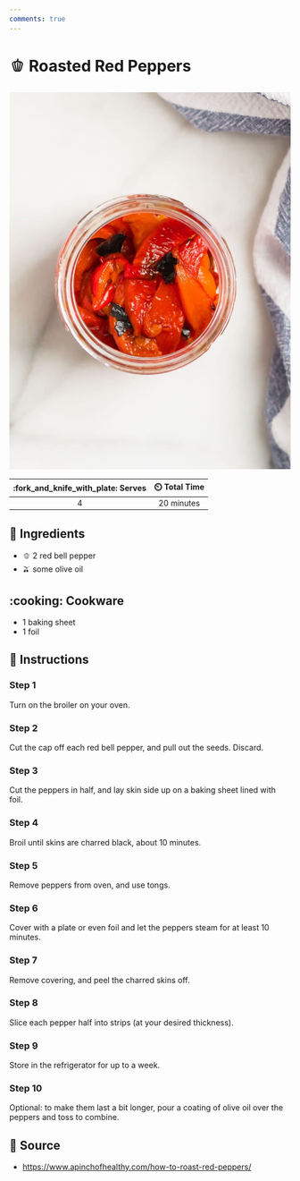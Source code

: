 ```yaml
---
comments: true
---
```

# :bell_pepper: Roasted Red Peppers

![Roasted Red Peppers](../assets/images/roasted-red-peppers.jpg)

| :fork_and_knife_with_plate: Serves | :timer_clock: Total Time |
|:----------------------------------:|:-----------------------: |
| 4 | 20 minutes |

## :salt: Ingredients

- :bell_pepper: 2 red bell pepper
- :olive: some olive oil

## :cooking: Cookware

- 1 baking sheet
- 1 foil

## :pencil: Instructions

### Step 1

Turn on the broiler on your oven.

### Step 2

Cut the cap off each red bell pepper, and pull out the seeds. Discard.

### Step 3

Cut the peppers in half, and lay skin side up on a baking sheet lined with foil.

### Step 4

Broil until skins are charred black, about 10 minutes.

### Step 5

Remove peppers from oven, and use tongs.

### Step 6

Cover with a plate or even foil and let the peppers steam for at least 10 minutes.

### Step 7

Remove covering, and peel the charred skins off.

### Step 8

Slice each pepper half into strips (at your desired thickness).

### Step 9

Store in the refrigerator for up to a week.

### Step 10

Optional: to make them last a bit longer, pour a coating of olive oil over the peppers and toss to combine.

## :link: Source

- <https://www.apinchofhealthy.com/how-to-roast-red-peppers/>
